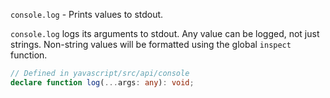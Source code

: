 `console.log` - Prints values to stdout.

`console.log` logs its arguments to stdout. Any value can be logged, not just strings. Non-string values will be formatted using the global `inspect` function.

```ts
// Defined in yavascript/src/api/console
declare function log(...args: any): void;
```
